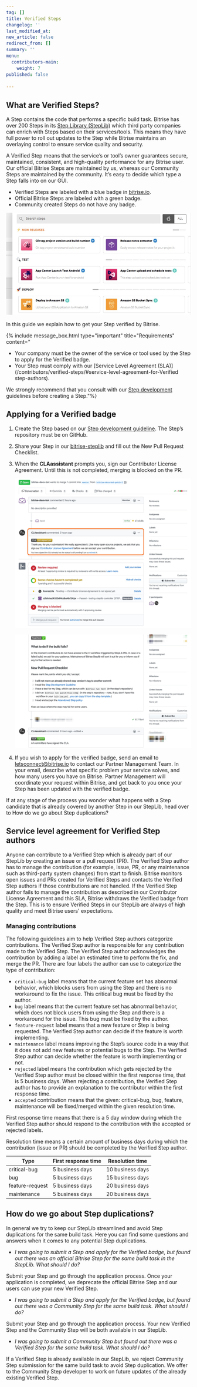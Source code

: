 ```yaml
---
tag: []
title: Verified Steps
changelog: ''
last_modified_at: 
new_article: false
redirect_from: []
summary: ''
menu:
  contributors-main:
    weight: 7
published: false

---
```

## What are Verified Steps?

A Step contains the code that performs a specific build task. Bitrise has over 200 Steps in its [Step Library (StepLib)](https://github.com/bitrise-io/bitrise-steplib) which third party companies can enrich with Steps based on their services/tools. This means they have full power to roll out updates to the Step while Bitrise maintains an overlaying control to ensure service quality and security.

A Verified Step means that the service’s or tool’s owner guarantees secure, maintained, consistent, and high-quality performance for any Bitrise user. Our official Bitrise Steps are maintained by us, whereas our Community Steps are maintained by the community. It’s easy to decide which type a Step falls into on our GUI.

* Verified Steps are labeled with a blue badge in [bitrise.io](http://bitrise.io/ "http://bitrise.io").
* Official Bitrise Steps are labeled with a green badge.
* Community created Steps do not have any badge.

![](/img/verifiedsteplist.jpg)

In this guide we explain how to get your Step verified by Bitrise.

{% include message_box.html type="important" title="Requirements" content="

* Your company must be the owner of the service or tool used by the Step to apply for the Verified badge.
* Your Step must comply with our [Service Level Agreement (SLA)](/contributors/verified-steps/#service-level-agreement-for-Verified step-authors).

We strongly recommend that you consult with our [Step development ](/contributors/create-your-own-step/ "https://devcenter.bitrise.io/contributors/create-your-own-step/")guidelines before creating a Step."%}

## Applying for a Verified badge

1. Create the Step based on our [Step development guideline](https://devcenter.bitrise.io/contributors/create-your-own-step/ "https://devcenter.bitrise.io/contributors/create-your-own-step/"). The Step’s repository must be on GitHub.
2. Share your Step in our [bitrise-steplib](https://github.com/bitrise-io/bitrise-steplib) and fill out the New Pull Request Checklist.
3. When the **CLAassistant** prompts you, sign our Contributor License Agreement. Until this is not completed, merging is blocked on the PR.

   ![](/img/cla.jpg)

   ![](/img/checklist.jpg)
4. If you wish to apply for the verified badge, send an email to [letsconnect@bitrise.io](mailto:letsconnect@bitrise.io) to contact our Partner Management Team. In your email, describe what specific problem your service solves, and how many users you have on Bitrise. Partner Management will coordinate your request within Bitrise, and get back to you once your Step has been updated with the verified badge.

If at any stage of the process you wonder what happens with a Step candidate that is already covered by another Step in our StepLib, head over to How do we go about Step duplications?

## Service level agreement for Verified Step authors

Anyone can contribute to a Verified Step which is already part of our StepLib by creating an issue or a pull request (PR). The Verified Step author has to manage the contribution (for example, issue, PR, or any maintenance such as third-party system changes) from start to finish. Bitrise monitors open issues and PRs created for Verified Steps and contacts the Verified Step authors if those contributions are not handled. If the Verified Step author fails to manage the contribution as described in our Contributor License Agreement and this SLA, Bitrise withdraws the Verified badge from the Step. This is to ensure Verified Steps in our StepLib are always of high quality and meet Bitrise users' expectations.

### Managing contributions

The following guidelines aim to help Verified Step authors categorize contributions. The Verified Step author is responsible for any contribution made to the Verified Step. The Verified Step author acknowledges the contribution by adding a label an estimated time to perform the fix, and merge the PR. There are four labels the author can use to categorize the type of contribution:

* `critical-bug` label means that the current feature set has abnormal behavior, which blocks users from using the Step and there is no workaround to fix the issue. This critical bug must be fixed by the author.
* `bug` label means that the current feature set has abnormal behavior, which does not block users from using the Step and there is a workaround for the issue. This bug must be fixed by the author.
* `feature-request` label means that a new feature or Step is being requested. The Verified Step author can decide if the feature is worth implementing.
* `maintenance` label means improving the Step’s source code in a way that it does not add new features or potential bugs to the Step. The Verified Step author can decide whether the feature is worth implementing or not.
* `rejected` label means the contribution which gets rejected by the Verified Step author must be closed within the first response time, that is 5 business days. When rejecting a contribution, the Verified Step author has to provide an explanation to the contributor within the first response time.
* `accepted` contribution means that the given: critical-bug, bug, feature, maintenance will be fixed/merged within the given resolution time.

First response time means that there is a 5 day window during which the Verified Step author should respond to the contribution with the accepted or rejected labels.

Resolution time means a certain amount of business days during which the contribution (issue or PR) should be completed by the Verified Step author.

| Type | First response time | Resolution time |
| --- | --- | --- |
| critical-bug | 5 business days | 10 business days |
| bug | 5 business days | 15 business days |
| feature-request | 5 business days | 20 business days |
| maintenance | 5 business days | 20 business days |

## How do we go about Step duplications?

In general we try to keep our StepLib streamlined and avoid Step duplications for the same build task. Here you can find some questions and answers when it comes to any potential Step duplications.

* _I was going to submit a Step and apply for the Verified badge, but found out there was an official Bitrise Step for the same build task in the StepLib. What should I do?_

Submit your Step and go through the application process. Once your application is completed, we deprecate the official Bitrise Step and our users can use your new Verified Step.

* _I was going to submit a Step and apply for the Verified badge, but found out there was a Community Step for the same build task. What should I do?_

Submit your Step and go through the application process. Your new Verified Step and the Community Step will be both available in our StepLib.

* _I was going to submit a Community Step but found out there was a Verified Step for the same build task. What should I do?_

If a Verified Step is already available in our StepLib, we reject Community Step submission for the same build task to avoid Step duplication. We offer to the Community Step developer to work on future updates of the already existing Verified Step.